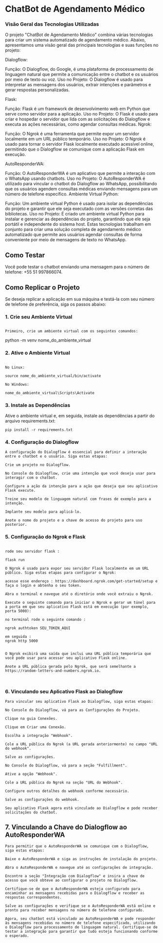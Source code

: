# ChatBot de Agendamento Médico

### Visão Geral das Tecnologias Utilizadas

O projeto "ChatBot de Agendamento Médico" combina várias tecnologias para criar um sistema automatizado de agendamento médico. Abaixo, apresentamos uma visão geral das principais tecnologias e suas funções no projeto:

Dialogflow:

Função: O Dialogflow, do Google, é uma plataforma de processamento de linguagem natural que permite a comunicação entre o chatbot e os usuários por meio de texto ou voz.
Uso no Projeto: O Dialogflow é usado para interpretar as mensagens dos usuários, extrair intenções e parâmetros e gerar respostas personalizadas.

Flask:

Função: Flask é um framework de desenvolvimento web em Python que serve como servidor para a aplicação.
Uso no Projeto: O Flask é usado para criar e hospedar o servidor que lida com as solicitações do Dialogflow e executa as ações necessárias, como agendar consultas médicas.
Ngrok:

Função: O Ngrok é uma ferramenta que permite expor um servidor localmente em um URL público temporário.
Uso no Projeto: O Ngrok é usado para tornar o servidor Flask localmente executado acessível online, permitindo que o Dialogflow se comunique com a aplicação Flask em execução.

AutoResponderWA:

Função: O AutoResponderWA é um aplicativo que permite a interação com o WhatsApp usando chatbots.
Uso no Projeto: O AutoResponderWA é utilizado para vincular o chatbot do Dialogflow ao WhatsApp, possibilitando que os usuários agendem consultas médicas enviando mensagens para um número de telefone específico.
Ambiente Virtual Python:

Função: Um ambiente virtual Python é usado para isolar as dependências do projeto e garantir que ele seja executado com as versões corretas das bibliotecas.
Uso no Projeto: É criado um ambiente virtual Python para instalar e gerenciar as dependências do projeto, garantindo que ele seja portátil e independente do sistema host.
Estas tecnologias trabalham em conjunto para criar uma solução completa de agendamento médico automatizado que permite aos usuários agendar consultas de forma conveniente por meio de mensagens de texto no WhatsApp.

## Como Testar

Você pode testar o chatbot enviando uma mensagem para o número de telefone: +55 51 997866074.

## Como Replicar o Projeto

Se deseja replicar a aplicação em sua máquina e testá-la com seu número de telefone de preferência, siga os passos abaixo:

### 1. Crie seu Ambiente Virtual

```

Primeiro, crie um ambiente virtual com os seguintes comandos:

```
python -m venv nome_do_ambiente_virtual

### 2. Ative o Ambiente Virtual

``` 

No Linux:

source nome_do_ambiente_virtual/bin/activate

No Windows:

nome_do_ambiente_virtual\Scripts\Activate

```

### 3. Instale as Dependências
Ative o ambiente virtual e, em seguida, instale as dependências a partir do arquivo requirements.txt:

```
pip install -r requirements.txt

```

### 4. Configuração do Dialogflow

```
A configuração do Dialogflow é essencial para definir a interação entre o chatbot e o usuário. Siga estas etapas:

Crie um projeto no Dialogflow.

No Console do Dialogflow, crie uma intenção que você deseja usar para interagir com o chatbot.

Configure a ação da intenção para a ação que deseja que seu aplicativo Flask execute.

Treine seu modelo de linguagem natural com frases de exemplo para a intenção.

Implante seu modelo para aplicá-lo.

Anote o nome do projeto e a chave de acesso do projeto para uso posterior.

```
### 5. Configuração do Ngrok e Flask
```

rode seu servidor flask : 

flask run 

O Ngrok é usado para expor seu servidor Flask localmente em um URL público. Siga estas etapas para configurar o Ngrok:

acesse esse endereço : https://dashboard.ngrok.com/get-started/setup e faça o login e abtenha o seu token.

Abra o terminal e navegue até o diretório onde você extraiu o Ngrok.

Execute o seguinte comando para iniciar o Ngrok e gerar um túnel para a porta em que seu aplicativo Flask está em execução (por exemplo, porta 5000):

no terminal rode o seguinte comando : 

ngrok authtoken SEU_TOKEN_AQUI

em seguida : 
ngrok http 5000


O Ngrok exibirá uma saída que inclui uma URL pública temporária que você pode usar para acessar seu aplicativo Flask online.

Anote a URL pública gerada pelo Ngrok, que será semelhante a https://random-letters-and-numbers.ngrok.io.



```

### 6. Vinculando seu Aplicativo Flask ao Dialogflow

```
Para vincular seu aplicativo Flask ao Dialogflow, siga estas etapas:

No Console do Dialogflow, vá para as Configurações do Projeto.

Clique na guia Conexões.

Clique em Criar uma Conexão.

Escolha a integração "Webhook".

Cole a URL pública do Ngrok (a URL gerada anteriormente) no campo "URL do webhook".

Salve as configurações.

No Console do Dialogflow, vá para a seção "Fulfillment".

Ative a opção "Webhook".

Cole a URL pública do Ngrok na seção "URL do Webhook".

Configure outros detalhes do webhook conforme necessário.

Salve as configurações do webhook.

Seu aplicativo Flask agora está vinculado ao Dialogflow e pode receber solicitações do chatbot.

```

## 7. Vinculando a Chave do Dialogflow ao AutoResponderWA

```
Para permitir que o AutoResponderWA se comunique com o Dialogflow, siga estas etapas:

Baixe o AutoResponderWA e siga as instruções de instalação do projeto.

Abra o AutoResponderWA e navegue até as configurações de integração.

Encontre a seção "Integração com Dialogflow" e insira a chave de acesso que você obteve ao configurar o projeto no Dialogflow.

Certifique-se de que o AutoResponderWA esteja configurado para encaminhar as mensagens recebidas para o Dialogflow e receber as respostas correspondentes.

Salve as configurações e verifique se o AutoResponderWA está online e pronto para receber mensagens no número de telefone configurado.

Agora, seu chatbot está vinculado ao AutoResponderWA e pode responder às mensagens recebidas no número de telefone especificado, utilizando o Dialogflow para processamento de linguagem natural. Certifique-se de testar a integração para garantir que tudo esteja funcionando conforme o esperado.

```
